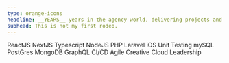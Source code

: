 ```yaml
---
type: orange-icons
headline: __YEARS__ years in the agency world, delivering projects and working with clients.
subhead: This is not my first rodeo.
---
```


ReactJS
NextJS
Typescript
NodeJS
PHP
Laravel
iOS
Unit Testing
mySQL
PostGres
MongoDB
GraphQL
CI/CD
Agile
Creative Cloud
Leadership

